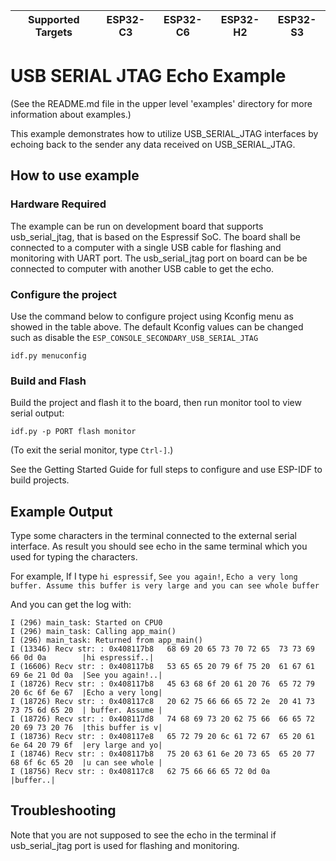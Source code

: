 | Supported Targets | ESP32-C3 | ESP32-C6 | ESP32-H2 | ESP32-S3 |
| ----------------- | -------- | -------- | -------- | -------- |

# USB SERIAL JTAG Echo Example

(See the README.md file in the upper level 'examples' directory for more information about examples.)

This example demonstrates how to utilize USB_SERIAL_JTAG interfaces by echoing back to the sender any data received on USB_SERIAL_JTAG.

## How to use example

### Hardware Required

The example can be run on development board that supports usb_serial_jtag, that is based on the Espressif SoC. The board shall be connected to a computer with a single USB cable for flashing and monitoring with UART port. The usb_serial_jtag port on board can be be connected to computer with another USB cable to get the echo.

### Configure the project

Use the command below to configure project using Kconfig menu as showed in the table above.
The default Kconfig values can be changed such as disable the `ESP_CONSOLE_SECONDARY_USB_SERIAL_JTAG`
```
idf.py menuconfig
```

### Build and Flash

Build the project and flash it to the board, then run monitor tool to view serial output:

```
idf.py -p PORT flash monitor
```

(To exit the serial monitor, type ``Ctrl-]``.)

See the Getting Started Guide for full steps to configure and use ESP-IDF to build projects.

## Example Output

Type some characters in the terminal connected to the external serial interface. As result you should see echo in the same terminal which you used for typing the characters.

For example, If I type `hi espressif`, `See you again!`, `Echo a very long buffer. Assume this buffer is very large and you can see whole buffer`

And you can get the log with:

```
I (296) main_task: Started on CPU0
I (296) main_task: Calling app_main()
I (296) main_task: Returned from app_main()
I (13346) Recv str: : 0x408117b8   68 69 20 65 73 70 72 65  73 73 69 66 0d 0a        |hi espressif..|
I (16606) Recv str: : 0x408117b8   53 65 65 20 79 6f 75 20  61 67 61 69 6e 21 0d 0a  |See you again!..|
I (18726) Recv str: : 0x408117b8   45 63 68 6f 20 61 20 76  65 72 79 20 6c 6f 6e 67  |Echo a very long|
I (18726) Recv str: : 0x408117c8   20 62 75 66 66 65 72 2e  20 41 73 73 75 6d 65 20  | buffer. Assume |
I (18726) Recv str: : 0x408117d8   74 68 69 73 20 62 75 66  66 65 72 20 69 73 20 76  |this buffer is v|
I (18736) Recv str: : 0x408117e8   65 72 79 20 6c 61 72 67  65 20 61 6e 64 20 79 6f  |ery large and yo|
I (18746) Recv str: : 0x408117b8   75 20 63 61 6e 20 73 65  65 20 77 68 6f 6c 65 20  |u can see whole |
I (18756) Recv str: : 0x408117c8   62 75 66 66 65 72 0d 0a                           |buffer..|
```

## Troubleshooting

Note that you are not supposed to see the echo in the terminal if usb_serial_jtag port is used for flashing and monitoring.

